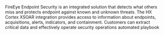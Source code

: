 FireEye Endpoint Security is an integrated solution that detects what others miss and protects endpoint against known and unknown threats. The HX Cortex XSOAR integration provides access to information about endpoints, acquisitions, alerts, indicators, and containment. Customers can extract critical data and effectively operate security operations automated playbook